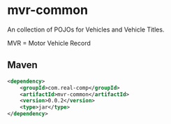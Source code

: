 # mvr-common
An collection of POJOs for Vehicles and Vehicle Titles.

MVR = Motor Vehicle Record


## Maven
```xml
<dependency>
    <groupId>com.real-comp</groupId>
    <artifactId>mvr-common</artifactId>
    <version>0.0.2</version>
    <type>jar</type>
</dependency>
```
